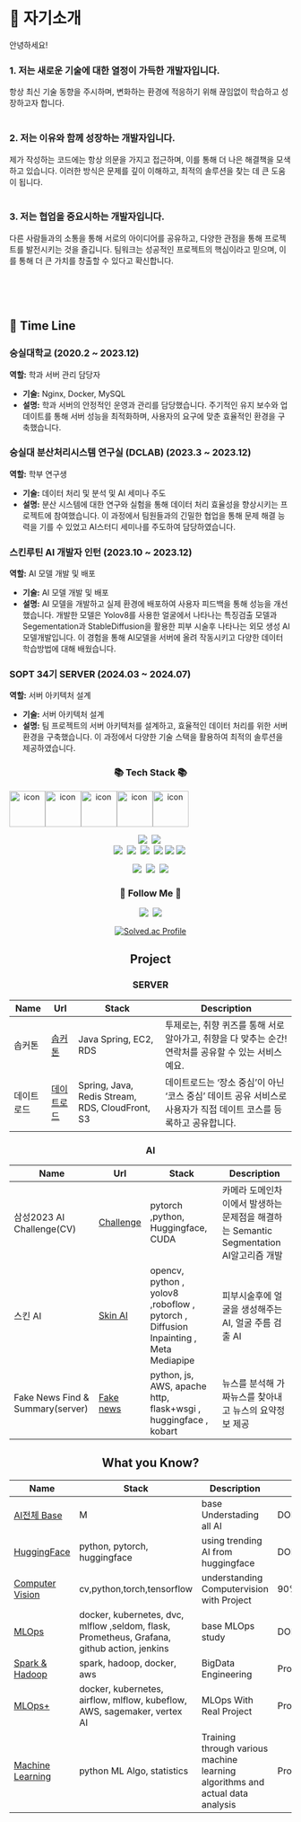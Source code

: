   
# 🌟 자기소개

안녕하세요! 
### 1. 저는 새로운 기술에 대한 열정이 가득한 개발자입니다. 
항상 최신 기술 동향을 주시하며, 변화하는 환경에 적응하기 위해 끊임없이 학습하고 성장하고자 합니다. 
<br>
<br>
### 2. 저는 이유와 함께 성장하는 개발자입니다. 
제가 작성하는 코드에는 항상 의문을 가지고 접근하며, 이를 통해 더 나은 해결책을 모색하고 있습니다. 이러한 방식은 문제를 깊이 이해하고, 최적의 솔루션을 찾는 데 큰 도움이 됩니다.
<br>
<br>

### 3. 저는 협업을 중요시하는 개발자입니다. 
다른 사람들과의 소통을 통해 서로의 아이디어를 공유하고, 다양한 관점을 통해 프로젝트를 발전시키는 것을 즐깁니다. 팀워크는 성공적인 프로젝트의 핵심이라고 믿으며, 이를 통해 더 큰 가치를 창출할 수 있다고 확신합니다.


<br>
<br>
<br>

  
## 💼 Time Line

### 숭실대학교 (2020.2 ~ 2023.12)  
**역할:** 학과 서버 관리 담당자  
- **기술:** Nginx, Docker, MySQL  
- **설명:** 학과 서버의 안정적인 운영과 관리를 담당했습니다. 주기적인 유지 보수와 업데이트를 통해 서버 성능을 최적화하며, 사용자의 요구에 맞춘 효율적인 환경을 구축했습니다.

### 숭실대 분산처리시스템 연구실 (DCLAB) (2023.3 ~ 2023.12)  
**역할:** 학부 연구생  
- **기술:** 데이터 처리 및 분석 및 AI 세미나 주도
- **설명:** 분산 시스템에 대한 연구와 실험을 통해 데이터 처리 효율성을 향상시키는 프로젝트에 참여했습니다. 이 과정에서 팀원들과의 긴밀한 협업을 통해 문제 해결 능력을 기를 수 있었고 AI스터디 세미나를 주도하여 담당하였습니다.

### 스킨루틴 AI 개발자 인턴 (2023.10 ~ 2023.12)  
**역할:** AI 모델 개발 및 배포  
- **기술:** AI 모델 개발 및 배포  
- **설명:** AI 모델을 개발하고 실제 환경에 배포하여 사용자 피드백을 통해 성능을 개선했습니다. 
개발한 모델은 Yolov8를 사용한 얼굴에서 나타나는 특징검출 모델과 Segementation과 StableDiffusion을 활용한 피부 시술후 나타나는 외모 생성 AI 모델개발입니다.
이 경험을 통해 AI모델을 서버에 올려 작동시키고 다양한 데이터 학습방법에 대해 배웠습니다.

### SOPT 34기 SERVER (2024.03 ~ 2024.07)  
**역할:** 서버 아키텍처 설계  
- **기술:** 서버 아키텍처 설계  
- **설명:** 팀 프로젝트의 서버 아키텍처를 설계하고, 효율적인 데이터 처리를 위한 서버 환경을 구축했습니다. 이 과정에서 다양한 기술 스택을 활용하여 최적의 솔루션을 제공하였습니다.

<div align="center">
<h3 align="center">📚 Tech Stack 📚</h3>
<div style="display: flex; align-items: flex-start;"><img src="https://techstack-generator.vercel.app/docker-icon.svg" alt="icon" width="64" height="64" /><img src="https://techstack-generator.vercel.app/python-icon.svg" alt="icon" width="64" height="64" /><img src="https://techstack-generator.vercel.app/github-icon.svg" alt="icon" width="64" height="64" /><img src="https://techstack-generator.vercel.app/mysql-icon.svg" alt="icon" width="64" height="64" /><img src="https://techstack-generator.vercel.app/kubernetes-icon.svg" alt="icon" width="64" height="64" /></div>

<p align="center">
  <img src="https://img.shields.io/badge/C++-00599C?style=flat-square&logo=C%2B%2B&logoColor=white"/></a>&nbsp 
  <img src="https://img.shields.io/badge/Javascript-ffb13b?style=flat-square&logo=javascript&logoColor=white"/></a>&nbsp 
  <br>
  <img src="https://img.shields.io/badge/Scikit Learn-F7931E?logo=scikitlearn&logoColor=white"/></a>&nbsp 
  <img src="https://img.shields.io/badge/Mlflow-0194E2?logo=mlflow&logoColor=white"/></a>&nbsp 
  <img src="https://img.shields.io/badge/amazon S3-569A31?logo=amazons3&logoColor=white"/></a>&nbsp 
  <img src="https://img.shields.io/badge/amazon EC2-FF9900?logo=amazonec2&logoColor=white"/>
  <img src="https://img.shields.io/badge/Airflow-017CEE?logo=apacheairflow&logoColor=white"/></a>
  <img src="https://img.shields.io/badge/googlecloud-4285F4?logo=googlecloud&logoColor=white"/></a>&nbsp 
</p>



<p><a href='https://crystalline-paper-4ea.notion.site/0b958a3b0efb48c9b4a56e88d22f614c?v=33d124b6885e4907ba3cd825c1a22e4f&pvs=4'><img src="https://img.shields.io/badge/Notion-b4f5bd?style=flat&logo=Notion&logoColor=black"/></a>&nbsp;&nbsp;<img src="https://img.shields.io/badge/GitHub-gray?style=flat&logo=GitHub&logoColor=black"/>&nbsp;&nbsp;<img src="https://img.shields.io/badge/Git-blue?style=flat&logo=Git&logoColor=F05032"/>
  <h3 align="center">🌈 Follow Me 🌈</h3>
<p align="center">
  <a href="https://www.instagram.com/kiru_day/"><img src="https://img.shields.io/badge/Instagram-E4405F?style=flat-square&logo=Instagram&logoColor=white&link=https://www.instagram.com/kiruming/"/></a>&nbsp
  <a href="mailto:rlarlgnszx20@gmail.com"><img src="https://img.shields.io/badge/Gmail-d14836?style=flat-square&logo=Gmail&logoColor=white&link=rlarlgnszx20@gmail.com"/></a>
</p>

[![Solved.ac Profile](http://mazassumnida.wtf/api/v2/generate_badge?boj=rlarlgnszx)](https://solved.ac/rlarlgnszx/)

## Project
### SERVER 

| Name       | Url                                         | Stack                          | Description                                                                 |
|------------|---------------------------------------------|--------------------------------|-----------------------------------------------------------------------------|
| 솝커톤    | [솝커톤](https://playground.sopt.org/projects/172) | Java Spring, EC2, RDS         | 투제로는, 취향 퀴즈를 통해 서로 알아가고, 취향을 다 맞추는 순간! 연락처를 공유할 수 있는 서비스예요. |
| 데이트로드 | [데이트로드](https://github.com/TeamDATEROAD/DATEROAD-SERVER) | Spring, Java, Redis Stream, RDS, CloudFront, S3 | 데이트로드는 ‘장소 중심’이 아닌 ‘코스 중심’ 데이트 공유 서비스로 사용자가 직접 데이트 코스를 등록하고 공유합니다. |

### AI 

Name | Url | Stack | Description | 
---- | ---- | ---- | ---- |
삼성2023 AI Challenge(CV) |  [Challenge](https://github.com/rlarlgnszx/Camera_Segmenation_for_robust_AI) | pytorch ,python, Huggingface, CUDA | 카메라 도메인차이에서 발생하는 문제점을 해결하는 Semantic Segmentation AI알고리즘 개발
스킨 AI | [Skin AI](https://github.com/rlarlgnszx/skin-treatement-diffusion) | opencv, python , yolov8 ,roboflow , pytorch , Diffusion Inpainting , Meta Mediapipe  | 피부시술후에 얼굴을 생성해주는 AI, 얼굴 주름 검출 AI |
Fake News Find & Summary(server)  | [Fake news](https://github.com/rlarlgnszx/Fake_news_Chrome_Extension) | python, js, AWS, apache http, flask+wsgi , huggingface , kobart | 뉴스를 분석해 가짜뉴스를 찾아내고 뉴스의 요약정보 제공 |


## What you Know?

Name | Stack | Description | Status | 
--- | --- | --- | --- | 
[AI전체 Base](https://crystalline-paper-4ea.notion.site/ALL_OF_AI-1f75646898e842d0aa2e9bdabf0e6546?pvs=74) | M | base Understading all AI | DONE |
[HuggingFace](https://crystalline-paper-4ea.notion.site/Hugging-Face-Models-bb679c04cf3e4993b4a04754a87a7377?pvs=74) | python, pytorch, huggingface | using trending AI from huggingface | DONE | 
[Computer Vision](https://crystalline-paper-4ea.notion.site/Computer-vision-bd2dcf6c749a4adbbd40cdc0066af207) | cv,python,torch,tensorflow | understanding Computervision with Project | 90% | 
[MLOps](https://crystalline-paper-4ea.notion.site/MLOps-3e70e978fab54dd7966044dc7f6d2b93) | docker, kubernetes, dvc, mlflow ,seldom, flask, Prometheus, Grafana, github action, jenkins | base MLOps study | DONE | 
[Spark & Hadoop](https://crystalline-paper-4ea.notion.site/Spark-Hadoop-8e6ec19bc29b44fbad9fa08a8494b5ba) | spark, hadoop, docker, aws | BigData Engineering | Proceeding(10%)|
[MLOps+](https://crystalline-paper-4ea.notion.site/MLOps2-0e8205d87235406c934e99d906f5b2f3)  | docker, kubernetes, airflow, mlflow, kubeflow, AWS, sagemaker, vertex AI  | MLOps With Real Project | Proceeding(60%) |
[Machine Learning](https://crystalline-paper-4ea.notion.site/2eef0f32627e4bc5b908adb907461de7) | python ML Algo, statistics | Training through various machine learning algorithms and actual data analysis |Proceeding(50%) |


